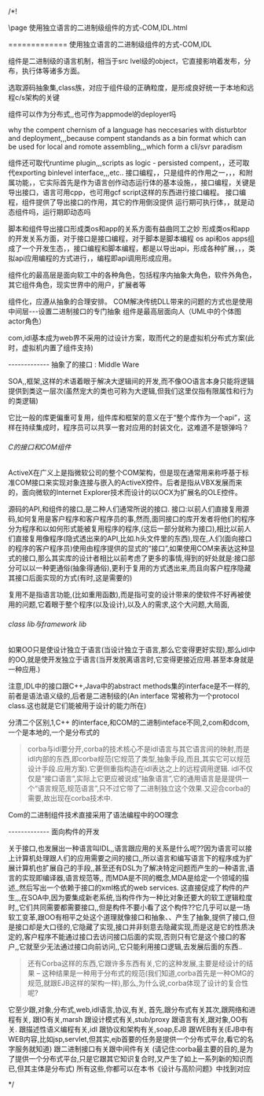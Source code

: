 ﻿/*!

\page 使用独立语言的二进制级组件的方式-COM,IDL.html

============= 使用独立语言的二进制级组件的方式-COM,IDL

组件是二进制级的语言机制，相当于src lvel级的object，它直接影响着发布，分布，执行体等诸多方面。

选取源码抽象集,class族，对应于组件级的正确粒度，是形成良好统一于本地和远程c/s架构的关键

组件可以作为分布式,,也可作为appmodel的deployer吗

why the compent chernism of a language has neccesaries with disturbtor and deployment,,,because compent standands as a bin format which can be used for local and romote assembling,,,which form a cli/svr paradism

组件还可取代runtime plugin,,,scripts as logic - persisted compent，，还可取代exporting binlevel interface,,,etc..
接口编程，，只是组件的作用之一，，，和附属功能，，它实际首先是作为语言创作动态运行体的基本设施，，接口编程，关键是导出接口，语言可用cpp，也可用gcf script这样的东西进行接口编程。
接口编程，组件提供了导出接口的作用，其它的作用倒没提供
运行期可执行体，，就是动态组件吗，运行期即动态吗

脚本和组件导出接口形成类os和app的关系方面有益曲同工之妙
形成类os和app的开发关系方面，对于接口是接口编程，对于脚本是脚本编程
os api和os apps组成了一个开发生态，，接口编程和脚本编程，都是以导出api，形成各种扩展，，，类拟api应用编程的方式进行，，编程即api调用形成应用。



组件化的最高层是面向软工中的各种角色，包括程序内抽象大角色，软件外角色，其它组件角色，现实世界中的用户，扩展者等

组件化，应遵从抽象的合理安排。
COM解决传统DLL带来的问题的方式也是使用中间层---设置二进制接口的专门抽象
组件是最高层面向人（UML中的个体图actor角色）

com,idl基本成为web界不采用的过设计方案，取而代之的是虚拟机分布式方案(此时，虚拟机内置了组件支持)






------------- 抽象了的接口 : Middle Ware

SOA,,框架,这样的术语着眼于解决大逻辑间的开发,而不像OO语言本身只能将逻辑提供到类这一层次(虽然宠大的类也可称为大逻辑,但我们这里仅指有限属性和行为的类逻辑)

它比一般的库更偏重可复用，组件库和框架的意义在于“整个库作为一个api”，这样在持续集成时，程序员可以共享一套对应用的封装文化，这难道不是银弹吗？

###### C的接口和COM组件

ActiveX在广义上是指微软公司的整个COM架构，但是现在通常用来称呼基于标准COM接口来实现对象连接与嵌入的ActiveX控件。后者是指从VBX发展而来的，面向微软的Internet Explorer技术而设计的以OCX为扩展名的OLE控件。

源码的API,和组件的接口,是二种人们通常所说的接口. 接口:以前人们直接复用源码,如何复用是客户程序和客户程序员的事,然而,面同接口的库开发者将他们的程序分为程序和以如何形式能被复用程序的程序,(这后一部分就称为接口),相比以前人们直接复用像程序(隐式透出来的API,比如.h头文件里的东西),现在,人们(面向接口的程序的客户程序员)使用由程序提供的显式的“接口”,如果使用COM来表达这种显式的接口,那么其实库的设计者相比以前考虑了更多的事情,得到的好处就是:接口部分可以以一种更通俗(抽象得通俗),更利于复用的方式透出来,而且向客户程序隐藏其接口后面实现的方式(有时,这是需要的)

复用不是指语言功能,(比如重用函数),而是指可变的设计带来的使软件不好再被使用的问题,它着眼于整个程序(以及设计),以及人的需求,这个大问题,大局面,

###### class lib与framework lib

如果OO只是使设计独立于语言(当设计独立于语言,那么它变得更好实现),那么idl中的OO,就是使开发独立于语言(当开发脱离语言时,它变得更接近应用.甚至本身就是一种应用.)

注意,IDL中的接口跟C++,Java中的abstract methods集的interface是不一样的,前者是语法语义级的,后者是二进制级的(An interface 常被称为一个protocol class.这也就是它们能被用于设计的能力所在)

分清二个区别,1,C++ 的interface,和COM的二进制inteface不同,2,com和dcom,一个是本地的,一个是分布式的

>corba与idl要分开,corba的技术核心不是idl语言与其它语言间的映射,而是idl内部的东西,即corba规范(它规范了类型,抽象手段,而且,其实它可以规范设计手段.应用方案).它更侧重指构造在idl表达之上的远程调用逻辑. idl不仅仅是“接口语言”,实际上它更应被说成“抽象语言”,它的通用语言是是提供一个“语言规范,规范语言”,只不过它带了二进制独立这个效果.又迎合corba的需要,故出现在corba技术中.

Com的二进制组件技术直接采用了语法编程中的OO理念

------------- 面向构件的开发

关于接口,也发展出一种语言叫IDL,,语言跟应用的关系是什么呢??因为语言可以接上计算机处理跟人们的应用需要之间的接口,,所以语言和编写语言下的程序成为扩展计算机也扩展自己的手段,,甚至还有DSL为了解决特定问题而产生的一种语言,语言的实现即编译器,语言规范等,, 而MDA是不同的概念,MDA是给定一个领域的描述,,然后写出一个依赖于接口的xml格式的web services. 这直接促成了构件的产生,,,在SOA中,因为要集成新老系统,当构件作为一种比对象还要大的软工逻辑粒度时,,它们共同需要都需要接口,,但是构件不要小看了这个构件??它几乎可以是一场软工变革,跟OO有相平之处这个道理就像接口和抽象、、产生了抽象,提供了接口,但是接口却是大口径的,它隐藏了实现,接口并非刻意去隐藏实现,而是这是它的性质决定的,客户程序不能通过接口去访问接口后面的实现,否则只有它是这个接口的客户,,它就至少无法通过接口向前访问,,它只能利用接口逻辑,去发展后面的东西..

>还有Corba这样的东西,它跟许多东西有关,它的这种发展,主要是经设计的结果 – 这种结果是一种用于分布式的规范(我们知道,corba首先是一种OMG的规范,就跟EJB这样的架构一样),那么,为什么说,corba体现了设计的复合性呢?

它至少跟,对象,分布式,web,idl语言,协议,有关, 首先,跟分布式有关其次,跟网络和进程有关, 跟IO有关,marsh 跟设计模式有关,stub/proxy 跟语言有关,跟对象,OO有关. 跟描述性语义编程有关,idl 跟协议和架构有关,soap,EJB 跟WEB有关(EJB中有WEB内容,比如jsp,servlet,但其实,ejb首要的任务是提供一个分布式平台,看它的名字服务就知道) 跟二进制接口有关跟中间件有关 (请记住:corba最主要的目的,是为了提供一个分布式平台,只是它跟其它知识复合时,又产生了如上一系列新的知识而已,但其主体是分布式) 所有这些,你都可以在本书《设计与高阶问题》中找到对应

*/